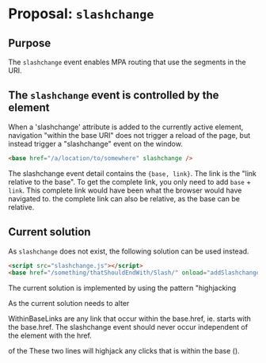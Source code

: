 # Proposal: `slashchange`

## Purpose 

The `slashchange` event enables MPA routing that use the segments in the URI.
 
## The `slashchange` event is controlled by the <base> element

When a 'slashchange' attribute is added to the currently active <base> element,
navigation "within the base URI" does not trigger a reload of the page, but
instead trigger a "slashchange" event on the window.
```html
<base href="/a/location/to/somewhere" slashchange />
```

The slashchange event detail contains the `{base, link}`. 
The link is the "link relative to the base".
To get the complete link, you only need to add `base` + `link`.
This complete link would have been what the browser would have navigated to.
the complete link can also be relative, as the base can be relative.

## Current solution

As `slashchange` does not exist, the following solution can be used instead.

```html
<script src="slashchange.js"></script>
<base href="/something/thatShouldEndWith/Slash/" onload="addSlashchangeEvent()" />
```

The current solution is implemented by using the pattern "highjacking 

As the current solution needs to alter 

WithinBaseLinks are any link that occur within the base.href, ie. starts with the base.href.
The slashchange event should never occur independent of the <base> element with the href.

of the
These two lines will highjack any clicks that is within the base ().

